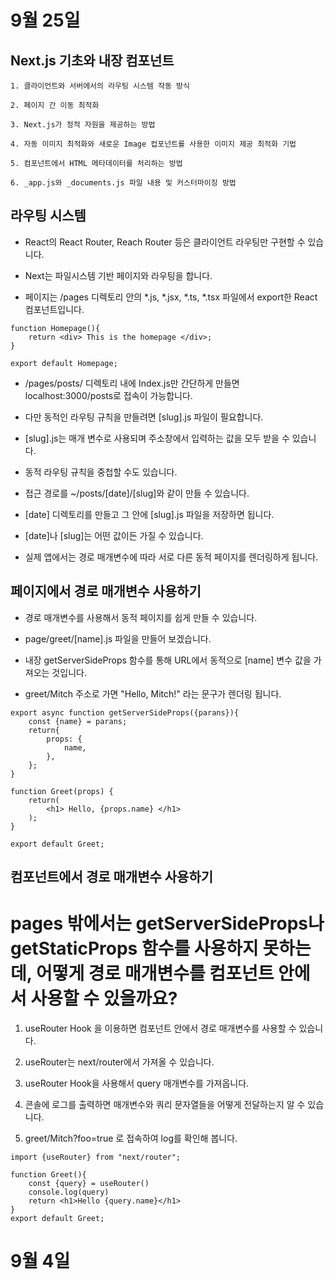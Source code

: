 # 9월 25일

## Next.js 기초와 내장 컴포넌트

```
1. 클라이언트와 서버에서의 라우팅 시스템 작동 방식

2. 페이지 간 이동 최적화

3. Next.js가 정적 자원을 제공하는 방법

4. 자동 이미지 최적화와 새로운 Image 컵포넌트를 사용한 이미지 제공 최적화 기법

5. 컴포넌트에서 HTML 메타데이터를 처리하는 방법

6. _app.js와 _documents.js 파일 내용 및 커스터마이징 방법
```
## 라우팅 시스템

- React의 React Router, Reach Router 등은 클라이언트 라우팅만 구현할 수 있습니다.

- Next는 파일시스템 기반 페이지와 라우팅을 합니다.

- 페이지는 /pages 디렉토리 안의 *.js, *.jsx, *.ts, *.tsx 파일에서 export한 React 컴포넌트입니다.

```
function Homepage(){
    return <div> This is the homepage </div>;
}

export default Homepage;
```

- /pages/posts/ 디렉토리 내에 Index.js만 간단하게 만들면 localhost:3000/posts로 접속이 가능합니다.

- 다만 동적인 라우팅 규칙을 만들려면 [slug].js 파일이 필요합니다.

- [slug].js는 매개 변수로 사용되며 주소창에서 입력하는 값을 모두 받을 수 있습니다.

- 동적 라우팅 규칙을 중첩할 수도 있습니다.

- 접근 경로를  ~/posts/[date]/[slug]와 같이 만들 수 있습니다.

- [date] 디렉토리를 만들고 그 안에 [slug].js 파일을 저장하면 됩니다.

- [date]나 [slug]는 어떤 값이든 가질 수 있습니다.

- 실제 앱에서는 경로 매개변수에 따라 서로 다른 동적 페이지를 렌더링하게 됩니다.

## 페이지에서 경로 매개변수 사용하기

- 경로 매개변수를 사용해서 동적 페이지를 쉽게 만들 수 있습니다.

- page/greet/[name].js 파일을 만들어 보겠습니다.

- 내장 getServerSideProps 함수를 통해 URL에서 동적으로 [name] 변수 값을 가져오는 것입니다.

- greet/Mitch 주소로 가면 "Hello, Mitch!" 라는 문구가 렌더링 됩니다.

```
export async function getServerSideProps({parans}){
    const {name} = parans;
    return{
        props: {
            name,
        },
    };
}

function Greet(props) {
    return(
        <h1> Hello, {props.name} </h1>
    );
}

export default Greet;
```
## 컴포넌트에서 경로 매개변수 사용하기

# pages 밖에서는 getServerSideProps나 getStaticProps 함수를 사용하지 못하는데, 어떻게 경로 매개변수를 컴포넌트 안에서 사용할 수 있을까요?

1. useRouter Hook 을 이용하면 컴포넌트 안에서 경로 매개변수를 사용할 수 있습니다.

2. useRouter는 next/router에서 가져올 수 있습니다.

3. useRouter Hook을 사용해서 query 매개변수를 가져옵니다.

4. 콘솔에 로그를 출력하면 매개변수와 쿼리 문자열들을 어떻게 전달하는지 알 수 있습니다.

5. greet/Mitch?foo=true 로 접속하여 log를 확인해 봅니다.

```
import {useRouter} from "next/router";

function Greet(){
    const {query} = useRouter()
    console.log(query)
    return <h1>Hello {query.name}</h1>
}
export default Greet;
```






# 9월 4일


